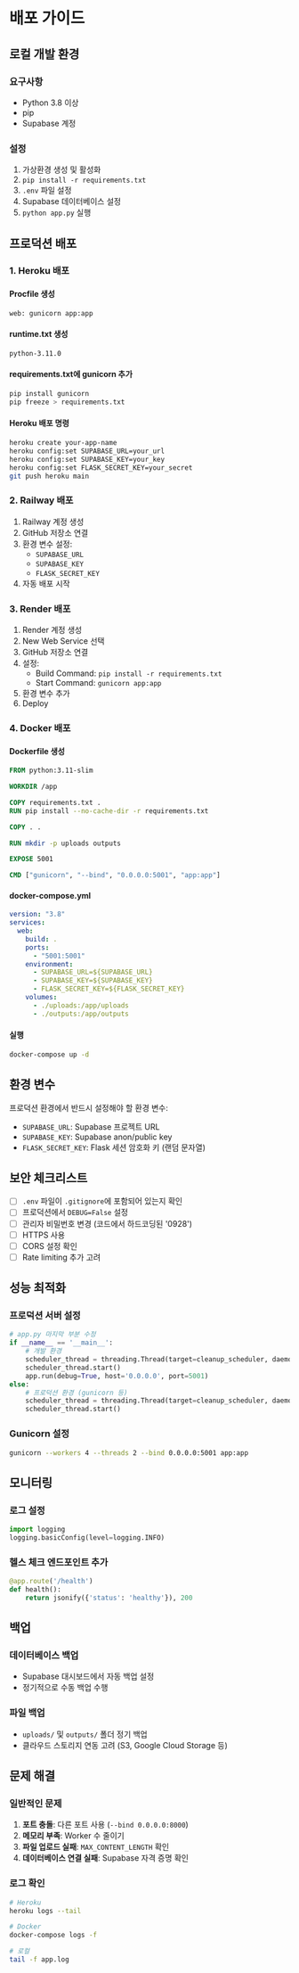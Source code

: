 # 배포 가이드

## 로컬 개발 환경

### 요구사항

- Python 3.8 이상
- pip
- Supabase 계정

### 설정

1. 가상환경 생성 및 활성화
2. `pip install -r requirements.txt`
3. `.env` 파일 설정
4. Supabase 데이터베이스 설정
5. `python app.py` 실행

## 프로덕션 배포

### 1. Heroku 배포

#### Procfile 생성

```
web: gunicorn app:app
```

#### runtime.txt 생성

```
python-3.11.0
```

#### requirements.txt에 gunicorn 추가

```bash
pip install gunicorn
pip freeze > requirements.txt
```

#### Heroku 배포 명령

```bash
heroku create your-app-name
heroku config:set SUPABASE_URL=your_url
heroku config:set SUPABASE_KEY=your_key
heroku config:set FLASK_SECRET_KEY=your_secret
git push heroku main
```

### 2. Railway 배포

1. Railway 계정 생성
2. GitHub 저장소 연결
3. 환경 변수 설정:
   - `SUPABASE_URL`
   - `SUPABASE_KEY`
   - `FLASK_SECRET_KEY`
4. 자동 배포 시작

### 3. Render 배포

1. Render 계정 생성
2. New Web Service 선택
3. GitHub 저장소 연결
4. 설정:
   - Build Command: `pip install -r requirements.txt`
   - Start Command: `gunicorn app:app`
5. 환경 변수 추가
6. Deploy

### 4. Docker 배포

#### Dockerfile 생성

```dockerfile
FROM python:3.11-slim

WORKDIR /app

COPY requirements.txt .
RUN pip install --no-cache-dir -r requirements.txt

COPY . .

RUN mkdir -p uploads outputs

EXPOSE 5001

CMD ["gunicorn", "--bind", "0.0.0.0:5001", "app:app"]
```

#### docker-compose.yml

```yaml
version: "3.8"
services:
  web:
    build: .
    ports:
      - "5001:5001"
    environment:
      - SUPABASE_URL=${SUPABASE_URL}
      - SUPABASE_KEY=${SUPABASE_KEY}
      - FLASK_SECRET_KEY=${FLASK_SECRET_KEY}
    volumes:
      - ./uploads:/app/uploads
      - ./outputs:/app/outputs
```

#### 실행

```bash
docker-compose up -d
```

## 환경 변수

프로덕션 환경에서 반드시 설정해야 할 환경 변수:

- `SUPABASE_URL`: Supabase 프로젝트 URL
- `SUPABASE_KEY`: Supabase anon/public key
- `FLASK_SECRET_KEY`: Flask 세션 암호화 키 (랜덤 문자열)

## 보안 체크리스트

- [ ] `.env` 파일이 `.gitignore`에 포함되어 있는지 확인
- [ ] 프로덕션에서 `DEBUG=False` 설정
- [ ] 관리자 비밀번호 변경 (코드에서 하드코딩된 '0928')
- [ ] HTTPS 사용
- [ ] CORS 설정 확인
- [ ] Rate limiting 추가 고려

## 성능 최적화

### 프로덕션 서버 설정

```python
# app.py 마지막 부분 수정
if __name__ == '__main__':
    # 개발 환경
    scheduler_thread = threading.Thread(target=cleanup_scheduler, daemon=True)
    scheduler_thread.start()
    app.run(debug=True, host='0.0.0.0', port=5001)
else:
    # 프로덕션 환경 (gunicorn 등)
    scheduler_thread = threading.Thread(target=cleanup_scheduler, daemon=True)
    scheduler_thread.start()
```

### Gunicorn 설정

```bash
gunicorn --workers 4 --threads 2 --bind 0.0.0.0:5001 app:app
```

## 모니터링

### 로그 설정

```python
import logging
logging.basicConfig(level=logging.INFO)
```

### 헬스 체크 엔드포인트 추가

```python
@app.route('/health')
def health():
    return jsonify({'status': 'healthy'}), 200
```

## 백업

### 데이터베이스 백업

- Supabase 대시보드에서 자동 백업 설정
- 정기적으로 수동 백업 수행

### 파일 백업

- `uploads/` 및 `outputs/` 폴더 정기 백업
- 클라우드 스토리지 연동 고려 (S3, Google Cloud Storage 등)

## 문제 해결

### 일반적인 문제

1. **포트 충돌**: 다른 포트 사용 (`--bind 0.0.0.0:8000`)
2. **메모리 부족**: Worker 수 줄이기
3. **파일 업로드 실패**: `MAX_CONTENT_LENGTH` 확인
4. **데이터베이스 연결 실패**: Supabase 자격 증명 확인

### 로그 확인

```bash
# Heroku
heroku logs --tail

# Docker
docker-compose logs -f

# 로컬
tail -f app.log
```
